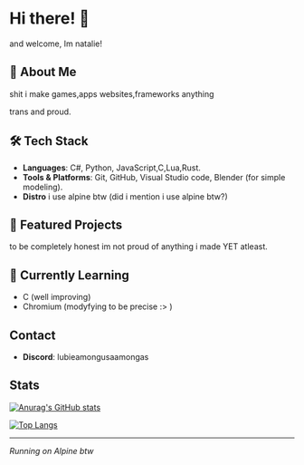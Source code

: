 # Hi there! 👋

and welcome, Im natalie!

## 🌟 About Me

shit i make games,apps websites,frameworks anything 

trans and proud.

## 🛠️ Tech Stack

- **Languages**: C#, Python, JavaScript,C,Lua,Rust.
- **Tools & Platforms**: Git, GitHub, Visual Studio code, Blender (for simple modeling).
- **Distro** i use alpine btw (did i mention i use alpine btw?)

## 📌 Featured Projects

to be completely honest im not proud of anything i made YET atleast.

## 🌱 Currently Learning

- C (well improving)
- Chromium (modyfying to be precise :> )

## Contact

- **Discord**: lubieamongusaamongas

## Stats

[![Anurag's GitHub stats](https://github-readme-stats.vercel.app/api?username=papaj2139)](https://github.com/papaj2139/github-readme-stats)

[![Top Langs](https://github-readme-stats.vercel.app/api/top-langs/?username=papaj2139)](https://github.com/papaj2139/github-readme-stats)

---
*Running on Alpine btw*
